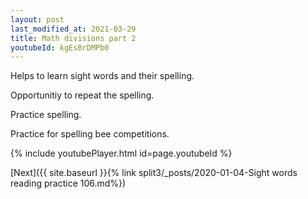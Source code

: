 ```yaml
---
layout: post
last_modified_at: 2021-03-29
title: Math divisions part 2
youtubeId: kgEsBrDMPb0
---
```

 
 
Helps to learn sight words and their spelling.

Opportunitiy to repeat the spelling. 

Practice spelling. 
 
Practice for spelling bee competitions. 
 
{% include youtubePlayer.html id=page.youtubeId %}
 
 

[Next]({{ site.baseurl }}{% link  split3/_posts/2020-01-04-Sight words reading practice 106.md%})
 
